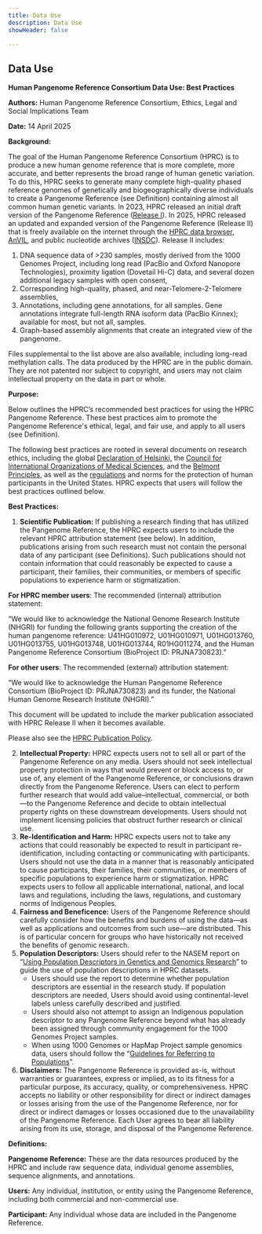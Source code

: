 ```yaml
---
title: Data Use
description: Data Use
showHeader: false

---
```


## Data Use

**Human Pangenome Reference Consortium Data Use: Best Practices**

**Authors:** Human Pangenome Reference Consortium, Ethics, Legal and Social Implications Team

**Date:** 14 April 2025

**Background:**

The goal of the Human Pangenome Reference Consortium (HPRC) is to produce a new human genome reference that is more complete, more accurate, and better represents the broad range of human genetic variation. To do this, HPRC seeks to generate many complete high-quality phased reference genomes of genetically and biogeographically diverse individuals to create a Pangenome Reference (see Definition) containing almost all common human genetic variants. In 2023, HPRC released an initial draft version of the Pangenome Reference ([Release I](https://www.nature.com/articles/s41586-023-05896-x)). In 2025, HPRC released an updated and expanded version of the Pangenome Reference (Release II) that is freely available on the internet through the [HPRC data browser](https://data.humanpangenome.org/), [AnVIL](https://www.genome.gov/Funded-Programs-Projects/Computational-Genomics-and-Data-Science-Program/Genomic-Analysis-Visualization-Informatics-Lab-space-AnVIL), and public nucleotide archives ([INSDC](https://www.insdc.org/)). Release II includes:

1. DNA sequence data of >230 samples, mostly derived from the 1000 Genomes Project, including long read (PacBio and Oxford Nanopore Technologies), proximity ligation (Dovetail Hi-C) data, and several dozen additional legacy samples with open consent,
2. Corresponding high-quality, phased, and near-Telomere-2-Telomere assemblies,
3. Annotations, including gene annotations, for all samples. Gene annotations integrate full-length RNA isoform data (PacBio Kinnex); available for most, but not all, samples.
4. Graph-based assembly alignments that create an integrated view of the pangenome.

Files supplemental to the list above are also available, including long-read methylation calls. The data produced by the HPRC are in the public domain. They are not patented nor subject to copyright, and users may not claim intellectual property on the data in part or whole.

**Purpose:**

Below outlines the HPRC’s recommended best practices for using the HPRC Pangenome Reference. These best practices aim to promote the Pangenome Reference's ethical, legal, and fair use, and apply to all users (see Definition).

The following best practices are rooted in several documents on research ethics, including the global [Declaration of Helsinki,](https://www.wma.net/policies-post/wma-declaration-of-helsinki/) the [Council for International Organizations of Medical Sciences](https://cioms.ch/publications/product/international-guidelines-on-good-governance-practice-for-research-institutions/), and the [Belmont Principles](https://www.hhs.gov/ohrp/regulations-and-policy/belmont-report/index.html), as well as the [regulations](https://www.hhs.gov/ohrp/regulations-and-policy/regulations/45-cfr-46/index.html) and norms for the protection of human participants in the United States. HPRC expects that users will follow the best practices outlined below.

**Best Practices:**

1. **Scientific Publication:** If publishing a research finding that has utilized the Pangenome Reference, the HPRC expects users to include the relevant HPRC attribution statement (see below). In addition, publications arising from such research must not contain the personal data of any participant (see Definitions). Such publications should not contain information that could reasonably be expected to cause a participant, their families, their communities, or members of specific populations to experience harm or stigmatization.

**For HPRC member users**: The recommended (internal) attribution statement:

“We would like to acknowledge the National Genome Research Institute (NHGRI) for funding the following grants supporting the creation of the human pangenome reference: U41HG010972, U01HG010971, U01HG013760, U01HG013755, U01HG013748, U01HG013744, R01HG011274, and the Human Pangenome Reference Consortium (BioProject ID: PRJNA730823).”

**For other users**: The recommended (external) attribution statement:

“We would like to acknowledge the Human Pangenome Reference Consortium (BioProject ID: PRJNA730823) and its funder, the National Human Genome Research Institute (NHGRI).”

This document will be updated to include the marker publication associated with HPRC Release II when it becomes available.

Please also see the [HPRC Publication Policy](/publication-policy).

2. **Intellectual Property:** HPRC expects users not to sell all or part of the Pangenome Reference on any media. Users should not seek intellectual property protection in ways that would prevent or block access to, or use of, any element of the Pangenome Reference, or conclusions drawn directly from the Pangenome Reference. Users can elect to perform further research that would add value–intellectual, commercial, or both—to the Pangenome Reference and decide to obtain intellectual property rights on these downstream developments. Users should not implement licensing policies that obstruct further research or clinical use.
3. **Re-Identification and Harm:** HPRC expects users not to take any actions that could reasonably be expected to result in participant re-identification, including contacting or communicating with participants. Users should not use the data in a manner that is reasonably anticipated to cause participants, their families, their communities, or members of specific populations to experience harm or stigmatization. HPRC expects users to follow all applicable international, national, and local laws and regulations, including the laws, regulations, and customary norms of Indigenous Peoples.
4. **Fairness and Beneficence:** Users of the Pangenome Reference should carefully consider how the benefits and burdens of using the data—as well as applications and outcomes from such use—are distributed. This is of particular concern for groups who have historically not received the benefits of genomic research.
5. **Population Descriptors:** Users should refer to the NASEM report on “[Using Population Descriptors in Genetics and Genomics Research](https://nap.nationalacademies.org/download/26902)” to guide the use of population descriptions in HPRC datasets.
    - Users should use the report to determine whether population descriptors are essential in the research study. If population descriptors are needed, Users should avoid using continental-level labels unless carefully described and justified.
    - Users should also not attempt to assign an Indigenous population descriptor to any Pangenome Reference beyond what has already been assigned through community engagement for the 1000 Genomes Project samples.
    - When using 1000 Genomes or HapMap Project sample genomics data, users should follow the “[Guidelines for Referring to Populations](https://catalog.coriell.org/1/NHGRI/About/Guidelines-for-Referring-to-Populations)”.
6. **Disclaimers:** The Pangenome Reference is provided as-is, without warranties or guarantees, express or implied, as to its fitness for a particular purpose, its accuracy, quality, or comprehensiveness. HPRC accepts no liability or other responsibility for direct or indirect damages or losses arising from the use of the Pangenome Reference, nor for direct or indirect damages or losses occasioned due to the unavailability of the Pangenome Reference. Each User agrees to bear all liability arising from its use, storage, and disposal of the Pangenome Reference.

**Definitions:**

**Pangenome Reference:** These are the data resources produced by the HPRC and include raw sequence data, individual genome assemblies, sequence alignments, and annotations.

**Users:** Any individual, institution, or entity using the Pangenome Reference, including both commercial and non-commercial use.

**Participant:** Any individual whose data are included in the Pangenome Reference.
